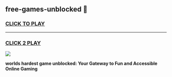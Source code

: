 
## free-games-unblocked 👋
<h3>
<a href="https://premium.freeplayer.one?title=free-games-unblocked&ref=14F">CLICK TO PLAY</a></h3>
<hr>

<h3>
<a href="https://premium.freeplayer.one?title=free-games-unblocked&ref=14F">CLICK 2 PLAY</a>
  
</h3>

<a href="https://premium.freeplayer.one?title=free-games-unblocked&ref=12F/"><img src="https://clearcache.store/games.png"></a>


**worlds hardest game unblocked: Your Gateway to Fun and Accessible Online Gaming**
